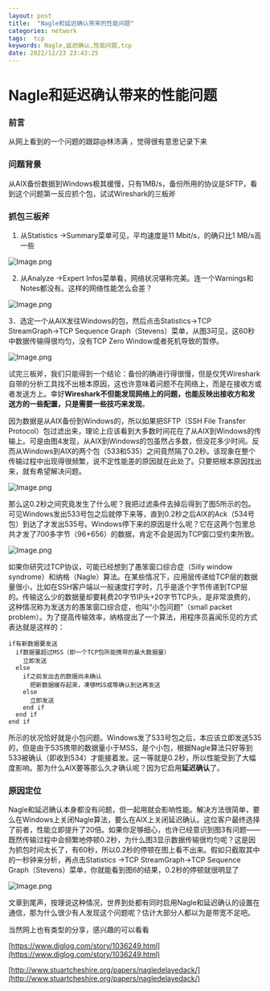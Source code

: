 ```yaml
---
layout: post
title:  "Nagle和延迟确认带来的性能问题"
categories: network
tags:  tcp
keywords: Nagle,延迟确认,性能问题,tcp
date: 2022/12/23 23:43:25
---
```


# Nagle和延迟确认带来的性能问题

### 前言

从网上看到的一个问题的跟踪@林沛满 ，觉得很有意思记录下来

### 问题背景

从AIX备份数据到Windows极其缓慢，只有1MB/s，备份所用的协议是SFTP，看到这个问题第一反应抓个包，试试Wireshark的三板斧

### 抓包三板斧

1. 从Statistics →Summary菜单可见，平均速度是11 Mbit/s，的确只比1 MB/s高一些

<!--more-->

![Image.png](https://res.craft.do/user/full/d3f184bd-2fc6-ae80-c9ed-d9b26e0cd7ba/doc/0DEEB625-00C3-41BD-B624-683B699924E8/EF3B1138-D940-4964-B487-C60AC4E5D08F_2/EtZkFgVqobsgX247lVw9nQzEXGuQWP3e8G4Qyyzmwh0z/Image.png)



2. 从Analyze →Expert Infos菜单看，网络状况堪称完美。连一个Warnings和Notes都没有。这样的网络性能怎么会差？

![Image.png](https://res.craft.do/user/full/d3f184bd-2fc6-ae80-c9ed-d9b26e0cd7ba/doc/0DEEB625-00C3-41BD-B624-683B699924E8/0A35D2DB-D49E-47D3-9A85-5030507663E0_2/WweckqTyOemsxBQ7nxDxF33Pph8lDpQPhwWfKe48Nb0z/Image.png)

3．选定一个从AIX发往Windows的包，然后点击Statistics→TCP StreamGraph→TCP Sequence Graph（Stevens）菜单，从图3可见，这60秒中数据传输得很均匀，没有TCP Zero Window或者死机导致的暂停。

![Image.png](https://res.craft.do/user/full/d3f184bd-2fc6-ae80-c9ed-d9b26e0cd7ba/doc/0DEEB625-00C3-41BD-B624-683B699924E8/AF93E34F-32EF-4367-84A7-FA0CAC47D1E2_2/rMHgascgFBacaJhygVrPR4ut4KYUHQzMUjuxylt600wz/Image.png)

试完三板斧，我们只能得到一个结论：备份的确进行得很慢，但是仅凭Wireshark自带的分析工具找不出根本原因，这也许意味着问题不在网络上，而是在接收方或者发送方上。幸好**Wireshark不但能发现网络上的问题，也能反映出接收方和发送方的一些配置，只是需要一些技巧来发现**。

因为数据是从AIX备份到Windows的，所以如果把SFTP（SSH File Transfer Protocol）包过滤出来，理论上应该看到大多数时间花在了从AIX到Windows的传输上。可是由图4发现，从AIX到Windows的包虽然占多数，但没花多少时间。反而从Windows到AIX的两个包（533和535）之间竟然隔了0.2秒。该现象在整个传输过程中出现得很频繁，说不定性能差的原因就在此处了。只要把根本原因找出来，就有希望解决问题。

![Image.png](https://res.craft.do/user/full/d3f184bd-2fc6-ae80-c9ed-d9b26e0cd7ba/doc/0DEEB625-00C3-41BD-B624-683B699924E8/AE3CDB44-D330-47AC-92D3-32D6CA9DD39A_2/gCQjzWaAFAnEdgrLQEO0HcQ3LV9TaNU6EVLKTbPl6Sgz/Image.png)

那么这0.2秒之间究竟发生了什么呢？我把过滤条件去掉后得到了图5所示的包。可见Windows发出533号包之后就停下来等，直到0.2秒之后AIX的Ack（534号包）到达了才发出535号。Windows停下来的原因是什么呢？它在这两个包里总共才发了700多字节（96+656）的数据，肯定不会是因为TCP窗口受约束所致。

![Image.png](https://res.craft.do/user/full/d3f184bd-2fc6-ae80-c9ed-d9b26e0cd7ba/doc/0DEEB625-00C3-41BD-B624-683B699924E8/DC666B15-A553-4A1F-BEC2-610F6BE84D33_2/du6xMWrJDCw4SIgAHtWkNhxiVNXUtTJwp8fwCjPG1qkz/Image.png)

如果你研究过TCP协议，可能已经想到了愚笨窗口综合症（Silly window syndrome）和纳格（Nagle）算法。在某些情况下，应用层传递给TCP层的数据量很小，比如在SSH客户端以一般速度打字时，几乎是逐个字节传递到TCP层的。传输这么少的数据量却要耗费20字节IP头+20字节TCP头，是非常浪费的，这种情况称为发送方的愚笨窗口综合症，也叫“小包问题”（small packet problem）。为了提高传输效率，纳格提出了一个算法，用程序员喜闻乐见的方式表达就是这样的：

```other
if有新数据要发送
  if数据量超过MSS（即一个TCP包所能携带的最大数据量）
    立即发送
  else
    if之前发出去的数据尚未确认
      把新数据缓存起来，凑够MSS或等确认到达再发送
    else
      立即发送
    end if
  end if
end if
```

所示的状况恰好就是小包问题。Windows发了533号包之后，本应该立即发送535的，但是由于535携带的数据量小于MSS，是个小包，根据Nagle算法只好等到533被确认（即收到534）才能接着发。这一等就是0.2秒，所以性能受到了大幅度影响。那为什么AIX要等那么久才确认呢？因为它启用**延迟确认**了。

### 原因定位

Nagle和延迟确认本身都没有问题，但一起用就会影响性能。解决方法很简单，要么在Windows上关闭Nagle算法，要么在AIX上关闭延迟确认。这位客户最终选择了前者，性能立即提升了20倍。如果你足够细心，也许已经意识到图3有问题——既然传输过程中会频繁地停顿0.2秒，为什么图3显示数据传输很均匀呢？这是因为抓包时间太长了，有60秒，所以0.2秒的停顿在图上看不出来。假如只截取其中的一秒钟来分析，再点击Statistics →TCP StreamGraph→TCP Sequence Graph（Stevens）菜单，你就能看到图6的结果，0.2秒的停顿就很明显了

![Image.png](https://res.craft.do/user/full/d3f184bd-2fc6-ae80-c9ed-d9b26e0cd7ba/doc/0DEEB625-00C3-41BD-B624-683B699924E8/7B35CAAB-7898-4F0A-AACA-8B750ED9BF16_2/IHeN7rWRRA6hwp37slXx3R9gZ1arZodWDbC3Dx5QjYYz/Image.png)

文章到尾声，按理说这种情况，世界到处都有同时启用Nagle和延迟确认的设置在通信，那为什么很少有人发现这个问题呢？估计大部分人都以为是带宽不足吧。

当然网上也有类型的分享，感兴趣的可以看看

[https://www.diglog.com/story/1036249.html](https://www.diglog.com/story/1036249.html)

[http://www.stuartcheshire.org/papers/nagledelayedack/](http://www.stuartcheshire.org/papers/nagledelayedack/)




